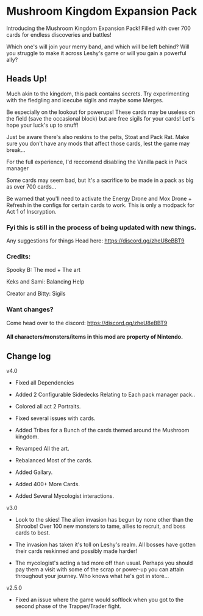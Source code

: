 # Mushroom Kingdom Expansion Pack
Introducing the Mushroom Kingdom Expansion Pack! Filled with over 700 cards for endless discoveries and battles!

Which one's will join your merry band, and which will be left behind? Will you struggle to make it across Leshy's game or will you gain a powerful ally?

## Heads Up!

Much akin to the kingdom, this pack contains secrets. Try experimenting with the fledgling and icecube sigils and maybe some Merges. 

Be especially on the lookout for powerups! These cards may be useless on the field (save the occasional block) but are free sigils for your cards! Let's hope your luck's up to snuff!

Just be aware there's also reskins to the pelts, Stoat and Pack Rat. Make sure you don't have any mods that affect those cards, lest the game may break...

For the full experience, I'd reccomend disabling the Vanilla pack in Pack manager

Some cards may seem bad, but It's a sacrifice to be made in a pack as big as over 700 cards... 

Be warned that you'll need to activate the Energy Drone and Mox Drone + Refresh in the configs for certain cards to work. This is only a modpack for Act 1 of Inscryption.

### Fyi this is still in the process of being updated with new things.

Any suggestions for things Head here: https://discord.gg/zheU8eBBT9

### Credits:

Spooky B: The mod + The art

Keks and Sami: Balancing Help

Creator and Bitty: Sigils

### Want changes?

Come head over to the discord: https://discord.gg/zheU8eBBT9

#### All characters/monsters/items in this mod are property of Nintendo.

## Change log

v4.0

- Fixed all Dependencies

- Added 2 Configurable Sidedecks Relating to Each pack manager pack..

- Colored all act 2 Portraits.

- Fixed several issues with cards.

- Added Tribes for a Bunch of the cards themed around the Mushroom kingdom.

- Revamped All the art.

- Rebalanced Most of the cards.

- Added Gallary.

- Added 400+ More Cards.

- Added Several Mycologist interactions.

v3.0

- Look to the skies! The alien invasion has begun by none other than the Shroobs! Over 100 new monsters to tame, allies to recruit, and boss cards to best.

- The invasion has taken it's toll on Leshy's realm. All bosses have gotten their cards reskinned and possibly made harder!

- The mycologist's acting a tad more off than usual. Perhaps you should pay them a visit with some of the scrap or power-up you can attain throughout your journey. Who knows what he's got in store...

v2.5.0

- Fixed an issue where the game would softlock when you got to the second phase of the Trapper/Trader fight.